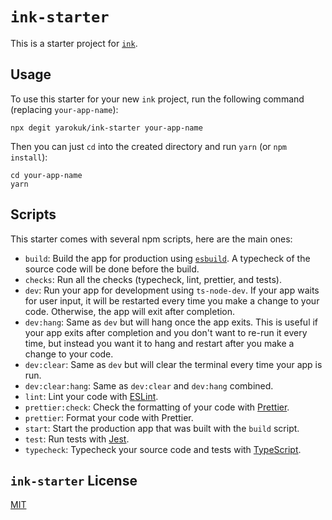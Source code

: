 # `ink-starter`

This is a starter project for [`ink`](https://github.com/vadimdemedes/ink).

## Usage

To use this starter for your new `ink` project, run the following command (replacing `your-app-name`):

```
npx degit yarokuk/ink-starter your-app-name
```

Then you can just `cd` into the created directory and run `yarn` (or `npm install`):

```
cd your-app-name
yarn
```

## Scripts

This starter comes with several npm scripts, here are the main ones:

- `build`: Build the app for production using [`esbuild`](https://esbuild.github.io/). A typecheck of the source code will be done before the build.
- `checks`: Run all the checks (typecheck, lint, prettier, and tests).
- `dev`: Run your app for development using `ts-node-dev`. If your app waits for user input, it will be restarted every time you make a change to your code. Otherwise, the app will exit after completion.
- `dev:hang`: Same as `dev` but will hang once the app exits. This is useful if your app exits after completion and you don't want to re-run it every time, but instead you want it to hang and restart after you make a change to your code.
- `dev:clear`: Same as `dev` but will clear the terminal every time your app is run.
- `dev:clear:hang`: Same as `dev:clear` and `dev:hang` combined.
- `lint`: Lint your code with [ESLint](https://eslint.org/).
- `prettier:check`: Check the formatting of your code with [Prettier](https://prettier.io/).
- `prettier`: Format your code with Prettier.
- `start`: Start the production app that was built with the `build` script.
- `test`: Run tests with [Jest](https://jestjs.io/).
- `typecheck`: Typecheck your source code and tests with [TypeScript](https://www.typescriptlang.org/).

## `ink-starter` License

[MIT](https://github.com/yarokuk/ink-starter/blob/main/ink-starter-license)
